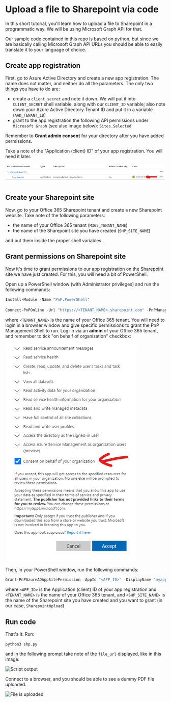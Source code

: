 # Upload a file to Sharepoint via code

In this short tutorial, you'll learn how to upload a file to Sharepoint in a programmatic way. We will be using Microsoft Graph API for that.

Our sample code contained in this repo is based on python, but since we are basically calling Microsoft Graph API URLs you should be able to easily translate it to your language of choice.

## Create app registration

First, go to Azure Active Directory and create a new app registration. The name does not matter, and neither do all the parameters. The only two things you have to do are:

- create a `client_secret` and note it down. We will put it into `CLIENT_SECRET` shell variable, along with our `CLIENT_ID` variable; also note down your Azure Active Directory Tenant ID and put it in a variable (`AAD_TENANT_ID`)
- grant to the app registration the following API permissions under `Microsoft Graph` (see also image below): `Sites.Selected`

Remember to **Grant admin consent** for your directory after you have added permissions.

Take a note of the "Application (client) ID" of your app registration. You will need it later.

![API Permissions to grant to App Registration](/assets/permissions.png)

## Create your Sharepoint site

Now, go to your Office 365 Sharepoint tenant and create a new Sharepoint website. Take note of the following parameters:

- the name of your Office 365 tenant (`M365_TENANT_NAME`)
- the name of the Sharepoint site you have created (`SHP_SITE_NAME`)

and put them inside the proper shell variables.

## Grant permissions on Sharepoint site

Now it's time to grant permissions to our app registration on the Sharepoint site we have just created. For this, you will need a bit of PowerShell.

Open up a PowerShell window (with Administrator privileges) and run the following commands:

```powershell
Install-Module -Name "PnP.PowerShell"

Connect-PnPOnline -Url "https://<TENANT_NAME>.sharepoint.com" -PnPManagementShell
```

where `<TENANT_NAME>` is the name of your Office 365 tenant. You will need to login in a browser window and give specific permissions to grant the PnP Management Shell to run. Log-in via an **admin** of your Office 365 tenant, and remember to tick "on behalf of organization" checkbox:

![Grant permissions to PnP Management Shell](/assets/pnp-grant.png)

Then, in your PowerShell window, run the following commands:

```powershell
Grant-PnPAzureADAppSitePermission -AppId "<APP_ID>" -DisplayName "myappshp" -Permissions Write -Site https://<TENANT_NAME>.sharepoint.com/sites/<SHP_SITE_NAME>
```

where `<APP_ID>` is the Application (client) ID of your app registration and `<TENANT_NAME>` is the name of your Office 365 tenant, and `<SHP_SITE_NAME>` is the name of the Sharepoint site you have created and you want to grant (in our case, `SharepointUpload`)

## Run code

That's it. Run:

`python3 shp.py`

and in the following prompt take note of the `file_url` displayed, like in this image:

![Script output](/assets/output.png)

Connect to a browser, and you should be able to see a dummy PDF file uploaded.

![File is uploaded](/assets/file_uploaded.png)
